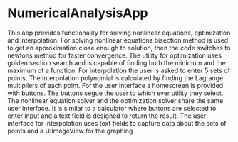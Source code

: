 # NumericalAnalysisApp
This app provides functionality for solving nonlinear equations, optimization and interpolation. For solving nonlinear equations bisection method is used to get an approximation close enough to solution, then the code switches to newtons method for faster convergence. The utility for optimization uses golden section search and is capable of finding both the minimum and the maximum of a function. For interpolation the user is asked to enter 5 sets of points. The interpolation polynomial is calculated by finding the Lagrange multipliers of each point. For the user interface a homescreen is provided with buttons. The buttons segue the user to which ever utility they select. The nonlinear equation solver and the optimization solver share the same user interface. It is similar to a calculator where buttons are selected to enter input and a text field is designed to return the result. The user interface for interpolation uses text fields to capture data about the sets of points and a UIImageView for the graphing
